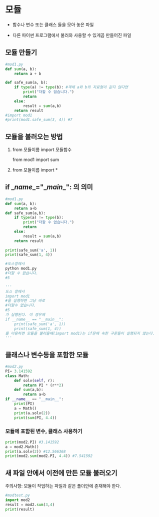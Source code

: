 # 모듈

- 함수나 변수 또는 클래스 들을 모아 놓은 파일

- 다른 파이썬 프로그램에서 불러와 사용할 수 있게끔 만들어진 파일

## 모듈 만들기

```python
#mod1.py
def sum(a, b):
	return a + b

def safe_sum(a, b):
    if type(a) != type(b): #객체 a와 b의 자료형이 같지 않다면
        print("더할 수 없습니다.")
        return
  	else:
        result = sum(a,b)
    return result
#import mod1
#print(mod1.safe_sum(3, 4)) #7

```

## 모듈을 불러오는 방법

1. from 모듈이름 import 모듈함수

   from mod1 import sum

2. from 모듈이름 import *

## if \__name__="\__main__": 의 의미

```python
#mod1.py
def sum(a, b):
    return a+b
def safe_sum(a,b):
    if type(a) != type(b):
        print("더할 수 없습니다.")
        return
    else:
        result = sum(a,b)
    return result
    
print(safe_sum('a', 1)) 
print(safe_sum(1, 4)) 

#도스창에서
python mod1.py
#더할 수 없습니다.
#5

'''
도스 창에서
import mod1
#을 실행하면 그냥 바로 
#더할수 없습니다.
#5
가 실행된다. 이 경우에 
if __name__ == "__main__":
	print(safe_sum('a', 1)) 
	print(safe_sum(1, 4))
를 이용하면 모듈을 불러올때(import mod1)는 if문에 속한 구문들이 실행되지 않는다.
'''
```

## 클래스나 변수등을 포함한 모듈

```python
#mod2.py
PI= 3.141592
class Math:
    def solv(self, r):
        return PI * (r**2)
    def sum(a,b):
        return a+b
if __name__ == "__main__":
    print(PI)
    a = Math()
    print(a.solv(2))
    print(sum(PI, 4.4))
```

### 모듈에 포함된 변수, 클래스 사용하기

```python
print(mod2.PI) #3.141592
a = mod2.Math()
print(a.solv(2)) #12.566368
print(mod2.sum(mod2.PI, 4.4)) #7.541592
```

## 새 파일 안에서 이전에 만든 모듈 불러오기

주의사항: 모듈이 작업하는 파일과 같은 폴더안에 존재해야 한다.

```python
#modtest.py
import mod2
result = mod2.sum(3,4)
print(result)
```

